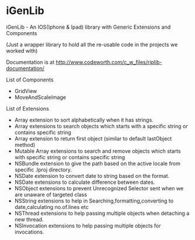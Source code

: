 iGenLib
=======

iGenLib - An IOS(Iphone &amp; Ipad) library with Generic Extensions and Components

(Just a wrapper library to hold all the re-usable code in the projects we worked with)

Documentation is at http://www.codeworth.com/c_w_files/riplib-documentation/

List of Components
- GridView
- MoveAndScaleImage

List of Extensions
- Array extension to sort alphabetically when it has strings.
- Array extensions to search objects which starts with a specific string or contains specific string
- Array extension to return first object (similar to default lastObject method)
- Mutable Array extensions to search and remove objects which starts with specific string or contains specific string
- NSBundle extension to give the path based on the active locale from specific .lproj directory.
- NSDate extension to convert date to string based on the format.
- NSDate extensions to calculate difference between dates.
- NSObject extensions to prevent Unrecognized Selector sent when we are unaware of targeted class
- NSString extensions to help in Searching,formatting,converting to date,calculating no.of.lines etc
- NSThread extensions to help passing multiple objects when detaching a new thread.
- NSInvocation extensions to help passing multiple objects for invocations.

